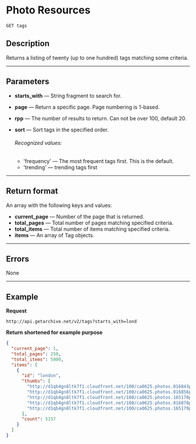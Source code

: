 # Photo Resources

    GET tags

## Description
Returns a listing of twenty (up to one hundred) tags matching some criteria.
***


## Parameters

- **starts_with** — String fragment to search for.
- **page** — Return a specific page. Page numbering is 1-based.
- **rpp** — The number of results to return. Can not be over 100, default 20.

- **sort** — Sort tags in the specified order.
    ###### Recognized values:
    - 'frequency' — The most frequent tags first. This is the default.
    - 'trending' — trending tags first


***

## Return format
An array with the following keys and values:

- **current_page** — Number of the page that is returned.
- **total_pages** — Total number of pages matching specified criteria.
- **total_items** — Total number of items matching specified criteria.
- **items** — An array of Tag objects.

***

## Errors

None
***

## Example
**Request**

    http://api.getarchive.net/v2/tags?starts_with=lond

**Return** __shortened for example purpose__
``` json
{
  "current_page": 1,
  "total_pages": 250,
  "total_items": 5000,
  "items": [
    {
      "id": "london",
      "thumbs": [
        "http://d1qb4gn8ltk7f1.cloudfront.net/100/ca0625.photos.016843p.jpg",
        "http://d1qb4gn8ltk7f1.cloudfront.net/100/ca0625.photos.016856p.jpg",
        "http://d1qb4gn8ltk7f1.cloudfront.net/100/ca0625.photos.165170p.jpg",
        "http://d1qb4gn8ltk7f1.cloudfront.net/100/ca0625.photos.016878p.jpg",
        "http://d1qb4gn8ltk7f1.cloudfront.net/100/ca0625.photos.165179p.jpg"
      ],
      "count": 5157
    }
  ]
}
```
